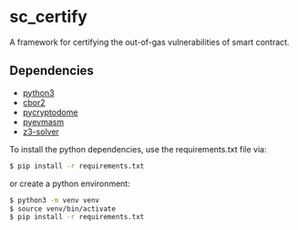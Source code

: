 # sc_certify

A framework for certifying the out-of-gas vulnerabilities of smart contract.

## Dependencies

* [python3](https://www.python.org/downloads/)
* [cbor2](https://pypi.org/project/cbor2/)
* [pycryptodome](https://pypi.org/project/pycryptodome/)
* [pyevmasm](https://pypi.org/project/pyevmasm/)
* [z3-solver](https://pypi.org/project/z3-solver/)

To install the python dependencies, use the requirements.txt file via:
```bash
$ pip install -r requirements.txt
```

or create a python environment:
```bash
$ python3 -m venv venv
$ source venv/bin/activate
$ pip install -r requirements.txt
```
